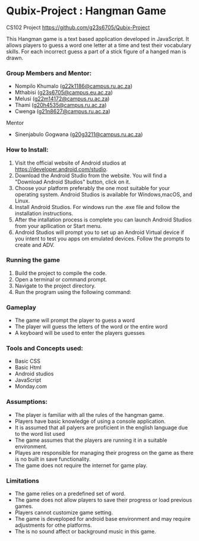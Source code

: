 # Qubix-Project : Hangman Game
CS102 Project
https://github.com/g23s6705/Qubix-Project

This Hangman game is a text based application developed in JavaScript. It allows players to guess a word one letter at a time and test their vocabulary skills. For each incorrect guess a part of a stick figure of a hanged man is drawn.

### Group Members and Mentor:
- Nompilo Khumalo (g22k1186@campus.ru.ac.za)
- Mthabisi (g23s6705@campus.eu.ac.za)
- Melusi (g22m14172@campus.ru.ac.za)
- Thami (g20h4535@campus.ru.ac.za)
- Cwenga (g21n8627@campus.ru.ac.za)

Mentor
- Sinenjabulo Gogwana (g20g3211@campus.ru.ac.za)

### How to Install:
1. Visit the official website of Android studios at https://developer.android.com/studio.
2. Download the Android Studio from the website. You will find a "Download Android Studios" button, click on it.
3. Choose your platform preferably the one most suitable for your operating system. Android Studios is available for Windows,macOS, and Linux.
4. Install Android Studios. For windows run the .exe file and follow the installation instructions.
5. After the intallation process is complete you can launch Android Studios from your apllication or Start menu.
6. Android Studios will prompt you to set up an Android Virtual device if you intent to test you apps om emulated devices. Follow the prompts to create and ADV.

### Running the game
1. Build the project to compile the code.
2. Open a terminal or command prompt.
3. Navigate to the project directory.
4. Run the program using the following command:

### Gameplay
- The game will prompt the player to guess a word
- The player will guess the letters of the word or the entire word
- A keyboard will be used to enter the players guesses
  
### Tools and Concepts used:
- Basic CSS
- Basic Html
- Android studios
- JavaScript
- Monday.com
  
### Assumptions:
- The player is familiar with all the rules of the hangman game.
- Players have basic knowledge of using a console application.
- It is assumed that all palyers are proficient in the english language due to the word list used
- The game assumes that the players are running it in a suitable environment.
- Playes are responsible for managing their progress on the game as there is no built in save functionality.
- The game does not require the internet for game play.

### Limitations
- The game relies on a predefined set of word.
- The game does not allow players to save their progress or load previous games.
- Players cannot customize game setting.
- The game is deveploped for android base environment and may require adjustments for othe platforms.
- The is no sound affect or background music in this game.


